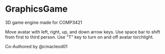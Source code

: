 # GraphicsGame
3D game engine made for COMP3421

 Move avatar with left, right, up, and down arrow keys.
 Use space bar to shift from first to third person.
 Use "T" key to turn on and off avatar torchlight.

Co-Authored by @cmacleod01
